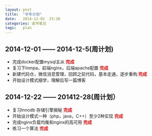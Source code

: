 ```yaml
---
layout: post
title:  "半年计划"
date:   2014-12-02  23:20
categories: 读书笔记
tags:   plan
---
```

<style>
.finish{
    font-weight:bold;
    color:red;
    }
</style>
## 2014-12-01 —— 2014-12-5(周计划)

* 完成docker配置mysql主从 <span class="finish"> 完成</span>
* 复习下lnmpa，前端nginx，后端apache配置 <span class="finish"> 完成 </span>
* 新建代码仓，微信消息管理，回顾之前代码，基本走通，逐步重构<span class="finish"> 完成 </span>
* 开始设计模式细学，理解后写一篇博客


## 2014-12-22 —— 201412-28(周计划）

* 复习Innodb 存储引擎揭秘 <span class="finish"> 完成</span>
* 开始设计模式一种（php，java，C++）至少2种实现  <span class="finish"> 完成</span>
* 完成nginx负载均衡和nginx的高可用  <span class="finish"> 完成</span>
* 练习一个算法 <span class="finish"> 完成</span>
